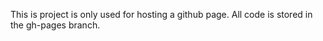 This is project is only used for hosting a github page. 
All code is stored in the gh-pages branch. 
